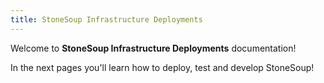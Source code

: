 ```yaml
---
title: StoneSoup Infrastructure Deployments
---
```


Welcome to **StoneSoup Infrastructure Deployments** documentation!

In the next pages you'll learn how to deploy, test and develop StoneSoup!